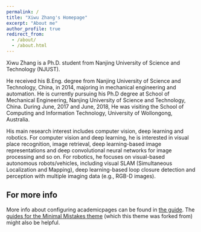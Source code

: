```yaml
---
permalink: /
title: "Xiwu Zhang's Homepage"
excerpt: "About me"
author_profile: true
redirect_from: 
  - /about/
  - /about.html
---
```


Xiwu Zhang is a Ph.D. student from Nanjing University of Science and Technology (NJUST).

He received his B.Eng. degree from Nanjing University of Science and Technology, China, in 2014, majoring in mechanical engineering and automation. He is currently pursuing his Ph.D degree at School of Mechanical Engineering, Nanjing University of Science and Technology, China. During June, 2017 and June, 2018, He was visiting the School of Computing and Information Technology, University of Wollongong, Australia.

His main research interest includes computer vision, deep learning and robotics. For computer vision and deep learning, he is interested in visual place recognition, image retrieval, deep learning-based image representations and deep convolutional neural networks for image processing and so on. For robotics, he focuses on visual-based autonomous robots/vehicles, including visual SLAM (Simultaneous Localization and Mapping), deep learning-based loop closure detection and perception with multiple imaging data (e.g., RGB-D images).

For more info
------
More info about configuring academicpages can be found in [the guide](https://academicpages.github.io/markdown/). The [guides for the Minimal Mistakes theme](https://mmistakes.github.io/minimal-mistakes/docs/configuration/) (which this theme was forked from) might also be helpful.

